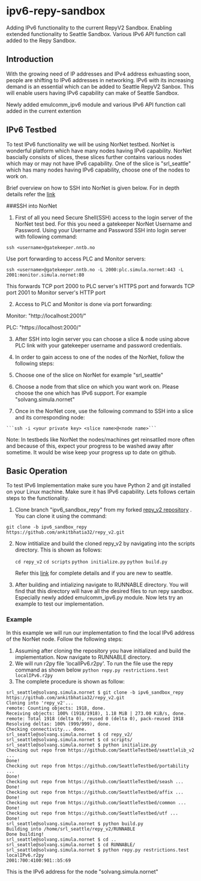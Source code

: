 # ipv6-repy-sandbox
Adding IPv6 functionality to the current RepyV2 Sandbox. Enabling extended functionality to Seattle Sandbox. Various IPv6 API function call added to the Repy Sandbox. 

## Introduction
With the growing need of IP addresses and IPv4 address exhuasting soon, people are shifting to IPv6 addresses in networking. IPv6 with its increasing demand is an essential which can be added to Seattle RepyV2 Sanbox. This will enable users having IPv6 capability can make of Seattle Sandbox.

Newly added emulcomm_ipv6 module and various IPv6 API function call added in the current extention 

## IPv6 Testbed
To test IPv6 functionality we will be using NorNet testbed. NorNet is wonderful platform which have many nodes having IPv6 capability. NorNet bascially consists of slices, these slices further contains various nodes which may or may not have IPv6 capability. One of the slice is "srl_seattle" which has many nodes having IPv6 capability, choose one of the nodes to work on. 

Brief overview on how to SSH into NorNet is given below. For in depth details refer the [link](https://www.simula.no/file/simulasimula2130pdf/download)

###SSH into NorNet
1. First of all you need Secure Shell(SSH) access to the login server of the NorNet test bed. For this you need a gatekeeper NorNet Username and Password. Using your Username and Password SSH into login server with following command:

  ```ssh <username>@gatekeeper.nntb.no```

  Use port forwarding to access PLC and Monitor servers:

  ```ssh <username>@gatekeeper.nntb.no -L 2000:plc.simula.nornet:443 -L 2001:monitor.simula.nornet:80```

  This forwards TCP port 2000 to PLC server's HTTPS port and forwards TCP port 2001 to Monitor server's HTTP port

2. Access to PLC and Monitor is done via port forwarding:

  Monitor: "http://localhost:2001/"

  PLC: "https://localhost:2000/"

3. After SSH into login server you can choose a slice & node using above PLC link with your gatekeeper username and password credentials.

4. In order to gain access to one of the nodes of the NorNet, follow the following steps:

  1. Choose one of the slice on NorNet for example "srl_seattle"
  2. Choose a node from that slice on which you want work on. Please choose the one which has IPv6 support. For example "solvang.simula.nornet"
  3. Once in the NorNet core, use the following command to SSH into a slice and its corresponding node:

    ```ssh -i <your private key> <slice name>@<node name>```

Note: In testbeds like NorNet the nodes/machines get reinsatlled more often and because of this, expect your progress to be washed away after sometime. It would be wise keep your progress up to date on github. 

## Basic Operation
To test IPv6 Implementation make sure you have Python 2 and git installed on your Linux machine. Make sure it has IPv6 capability. Lets follows certain steps to the functionality.

1. Clone branch "ipv6_sandbox_repy" from my forked [repy_v2 repository](https://github.com/ankitbhatia32/repy_v2) . You can clone it using the command:

  ```git clone -b ipv6_sandbox_repy https://github.com/ankitbhatia32/repy_v2.git```

2. Now intitialize and build the cloned repy_v2 by navigating into the scripts directory. This is shown as follows:
    
    ```cd repy_v2```
    ```cd scripts```
    ```python initialize.py```
    ```python build.py```

   Refer this [link](https://seattle.poly.edu/wiki/RepyV2Tutorial) for complete details and if you are new to seattle.

3. After building and intializing navigate to RUNNABLE directory. You will find that this directory will have all the desired files to run repy sandbox. Especially newly added emulcomm_ipv6.py module. Now lets try an example to test our implementation.

### Example
In this example we will run our implementation to find the local IPv6 address of the NorNet node. Follow the following steps:
  1. Assuming after cloning the repository you have initialized and build the implementation. Now navigate to RUNNABLE directory. 
  2. We will run r2py file 'localIPv6.r2py'. To run the file use the repy command as shown below
      ```python repy.py restrictions.test localIPv6.r2py```
  3. The complete procedure is shown as follow:
  
```
srl_seattle@solvang.simula.nornet $ git clone -b ipv6_sandbox_repy https://github.com/ankitbhatia32/repy_v2.git
Cloning into 'repy_v2'...
remote: Counting objects: 1918, done.
Receiving objects: 100% (1918/1918), 1.18 MiB | 273.00 KiB/s, done.
remote: Total 1918 (delta 0), reused 0 (delta 0), pack-reused 1918
Resolving deltas: 100% (999/999), done.
Checking connectivity... done.
srl_seattle@solvang.simula.nornet $ cd repy_v2/
srl_seattle@solvang.simula.nornet $ cd scripts/
srl_seattle@solvang.simula.nornet $ python initialize.py 
Checking out repo from https://github.com/SeattleTestbed/seattlelib_v2 ...
Done!
Checking out repo from https://github.com/SeattleTestbed/portability ...
Done!
Checking out repo from https://github.com/SeattleTestbed/seash ...
Done!
Checking out repo from https://github.com/SeattleTestbed/affix ...
Done!
Checking out repo from https://github.com/SeattleTestbed/common ...
Done!
Checking out repo from https://github.com/SeattleTestbed/utf ...
Done!
srl_seattle@solvang.simula.nornet $ python build.py 
Building into /home/srl_seattle/repy_v2/RUNNABLE
Done building!
srl_seattle@solvang.simula.nornet $ cd ..
srl_seattle@solvang.simula.nornet $ cd RUNNABLE/
srl_seattle@solvang.simula.nornet $ python repy.py restrictions.test localIPv6.r2py 
2001:700:4100:901::b5:69
```
    
This is the IPv6 address for the node "solvang.simula.nornet"    




